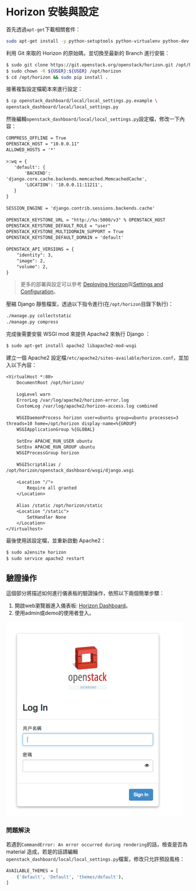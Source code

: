 # Horizon 安裝與設定
首先透過`apt-get`下載相關套件：
```sh
sudo apt-get install -y python-setuptools python-virtualenv python-dev gettext git gcc libpq-dev python-pip python-tox libffi-dev
```

利用 Git 來取的 Horizon 的原始碼，並切換至最新的 Branch 進行安裝：
```sh
$ sudo git clone https://git.openstack.org/openstack/horizon.git /opt/horizon -b stable/newton
$ sudo chown -R ${USER}:${USER} /opt/horizon
$ cd /opt/horizon && sudo pip install .
```

接著複製設定檔範本來進行設定：
```sh
$ cp openstack_dashboard/local/local_settings.py.example \
openstack_dashboard/local/local_settings.py
```

然後編輯`openstack_dashboard/local/local_settings.py`設定檔，修改一下內容：
```
COMPRESS_OFFLINE = True
OPENSTACK_HOST = "10.0.0.11"
ALLOWED_HOSTS = '*'

>:wq = {
   'default': {
       'BACKEND': 'django.core.cache.backends.memcached.MemcachedCache',
       'LOCATION': '10.0.0.11:11211',
   }
}

SESSION_ENGINE = 'django.contrib.sessions.backends.cache'

OPENSTACK_KEYSTONE_URL = "http://%s:5000/v3" % OPENSTACK_HOST
OPENSTACK_KEYSTONE_DEFAULT_ROLE = "user"
OPENSTACK_KEYSTONE_MULTIDOMAIN_SUPPORT = True
OPENSTACK_KEYSTONE_DEFAULT_DOMAIN = 'default'

OPENSTACK_API_VERSIONS = {
    "identity": 3,
    "image": 2,
    "volume": 2,
}
```
> 更多的部署與設定可以參考 [Deploying Horizon](http://docs.openstack.org/developer/horizon/topics/deployment.html)與[Settings and Configuration](http://docs.openstack.org/developer/horizon/topics/settings.html)。

壓縮 Django 靜態檔案，透過以下指令進行(在`/opt/horizon`目錄下執行)：
```sh
./manage.py collectstatic
./manage.py compress
```

完成後需要安裝 WSGI mod 來提供 Apache2 來執行 Django ：
```sh
$ sudo apt-get install apache2 libapache2-mod-wsgi
```

建立一個 Apache2 設定檔`/etc/apache2/sites-available/horizon.conf`，並加入以下內容：
```
<VirtualHost *:80>
    DocumentRoot /opt/horizon/

    LogLevel warn
    ErrorLog /var/log/apache2/horizon-error.log
    CustomLog /var/log/apache2/horizon-access.log combined

    WSGIDaemonProcess horizon user=ubuntu group=ubuntu processes=3 threads=10 home=/opt/horizon display-name=%{GROUP}
    WSGIApplicationGroup %{GLOBAL}

    SetEnv APACHE_RUN_USER ubuntu
    SetEnv APACHE_RUN_GROUP ubuntu
    WSGIProcessGroup horizon

    WSGIScriptAlias / /opt/horizon/openstack_dashboard/wsgi/django.wsgi

    <Location "/">
        Require all granted
    </Location>

    Alias /static /opt/horizon/static
    <Location "/static">
        SetHandler None
    </Location>
</Virtualhost>
```

最後使用該設定檔，並重新啟動 Apache2：
```sh
$ sudo a2ensite horizon
$ sudo service apache2 restart
```

## 驗證操作
這個部分將描述如何進行儀表板的驗證操作，依照以下兩個簡單步驟：
1. 開啟web瀏覽器進入儀表板: [Horizon Dashboard](http://10.0.0.11)。
2. 使用admin或demo的使用者登入。

![horizon](images/horizon.png)

### 問題解決
若遇到`CommandError: An error occurred during rendering`的話，檢查是否為 material 造成，若是的話請編輯`openstack_dashboard/local/local_settings.py`檔案，修改只允許預設風格：
```sh
AVAILABLE_THEMES = [
    ('default', 'Default', 'themes/default'),
]
```
